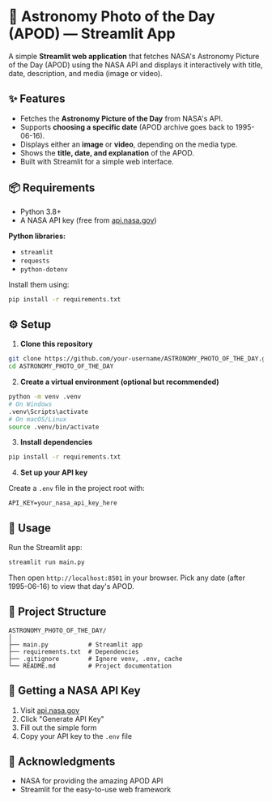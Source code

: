 # 🌌 Astronomy Photo of the Day (APOD) — Streamlit App

A simple **Streamlit web application** that fetches NASA's Astronomy Picture of the Day (APOD) using the NASA API and displays it interactively with title, date, description, and media (image or video).

## ✨ Features

* Fetches the **Astronomy Picture of the Day** from NASA's API.
* Supports **choosing a specific date** (APOD archive goes back to 1995-06-16).
* Displays either an **image** or **video**, depending on the media type.
* Shows the **title, date, and explanation** of the APOD.
* Built with Streamlit for a simple web interface.

## 📦 Requirements

* Python 3.8+
* A NASA API key (free from [api.nasa.gov](https://api.nasa.gov))

**Python libraries:**
* `streamlit`
* `requests`
* `python-dotenv`

Install them using:

```bash
pip install -r requirements.txt
```

## ⚙️ Setup

1. **Clone this repository**

```bash
git clone https://github.com/your-username/ASTRONOMY_PHOTO_OF_THE_DAY.git
cd ASTRONOMY_PHOTO_OF_THE_DAY
```

2. **Create a virtual environment (optional but recommended)**

```bash
python -m venv .venv
# On Windows
.venv\Scripts\activate
# On macOS/Linux
source .venv/bin/activate
```

3. **Install dependencies**

```bash
pip install -r requirements.txt
```

4. **Set up your API key**

Create a `.env` file in the project root with:

```env
API_KEY=your_nasa_api_key_here
```

## 🚀 Usage

Run the Streamlit app:

```bash
streamlit run main.py
```

Then open `http://localhost:8501` in your browser. Pick any date (after 1995-06-16) to view that day's APOD.

## 📂 Project Structure

```
ASTRONOMY_PHOTO_OF_THE_DAY/
│
├── main.py           # Streamlit app
├── requirements.txt  # Dependencies
├── .gitignore        # Ignore venv, .env, cache
└── README.md         # Project documentation
```

## 🔑 Getting a NASA API Key

1. Visit [api.nasa.gov](https://api.nasa.gov)
2. Click "Generate API Key"
3. Fill out the simple form
4. Copy your API key to the `.env` file


## 💫 Acknowledgments

* NASA for providing the amazing APOD API
* Streamlit for the easy-to-use web framework
